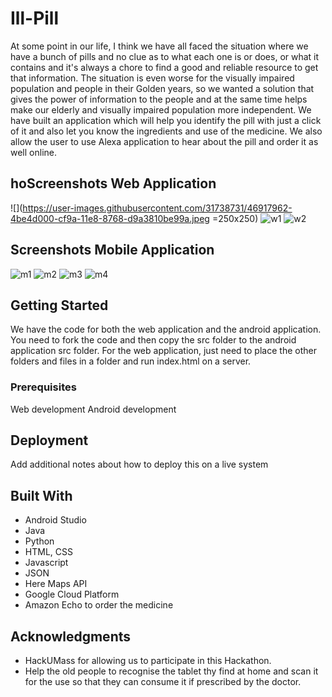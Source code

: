 # Ill-Pill

At some point in our life, I think we have all faced the situation where we have a bunch of pills and no clue as to what each one is or does, or what it contains and it's always a chore to find a good and reliable resource to get that information. The situation is even worse for the visually impaired population and people in their Golden years, so we wanted a solution that gives the power of information to the people and at the same time helps make our elderly and visually impaired population more independent. We have built an application which will help you identify the pill with just a click of it and also let you know the ingredients and use of the medicine. We also allow the user to use Alexa application to hear about the pill and order it as well online.

## hoScreenshots Web Application

![](https://user-images.githubusercontent.com/31738731/46917962-4be4d000-cf9a-11e8-8768-d9a3810be99a.jpeg =250x250)
![w1](https://user-images.githubusercontent.com/31738731/46917963-5010ed80-cf9a-11e8-83b6-3b1e3951262f.jpeg)
![w2](https://user-images.githubusercontent.com/31738731/46917966-51dab100-cf9a-11e8-913d-a60c76aa5c9b.jpeg)

## Screenshots Mobile Application

![m1](https://user-images.githubusercontent.com/31738731/46917967-54d5a180-cf9a-11e8-8921-485843434bd4.jpeg)
![m2](https://user-images.githubusercontent.com/31738731/46917969-57d09200-cf9a-11e8-9ce8-782f2246fdfb.jpeg)
![m3](https://user-images.githubusercontent.com/31738731/46917970-5a32ec00-cf9a-11e8-885e-81c27b03d2f8.jpeg)
![m4](https://user-images.githubusercontent.com/31738731/46917974-5c954600-cf9a-11e8-9e96-8ce6610703ad.jpeg)



## Getting Started

We have the code for both the web application and the android application. You need to fork the code and then copy the src folder to the android application src folder. For the web application, just need to place the other folders and files in a folder and run index.html on a server.

### Prerequisites

Web development
Android development

## Deployment

Add additional notes about how to deploy this on a live system

## Built With

* Android Studio
* Java
* Python
* HTML, CSS
* Javascript
* JSON
* Here Maps API
* Google Cloud Platform
* Amazon Echo to order the medicine


## Acknowledgments

* HackUMass for allowing us to participate in this Hackathon.
* Help the old people to recognise the tablet thy find at home and scan it for the use so that they can consume it if prescribed by the doctor.

